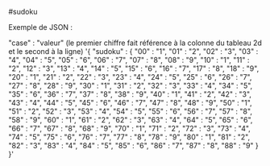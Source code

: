 #sudoku

Exemple de JSON :


"case" : "valeur"
(le premier chiffre fait référence à la colonne du tableau 2d et le second à la ligne)
'{ "sudoku" : { "00" : "1", "01" : "2", "02" : "3", "03" : "4", "04" : "5", "05" : "6", "06" : "7", "07" : "8", "08" : "9", "10" : "1", "11" : "2", "12" : "3", "13" : "4", "14" : "5", "15" : "6", "16" : "7", "17" : "8", "18" : "9", "20" : "1", "21" : "2", "22" : "3", "23" : "4", "24" : "5", "25" : "6", "26" : "7", "27" : "8", "28" : "9", "30" : "1", "31" : "2", "32" : "3", "33" : "4", "34" : "5", "35" : "6", "36" : "7", "37" : "8", "38" : "9", "40" : "1", "41" : "2", "42" : "3", "43" : "4", "44" : "5", "45" : "6", "46" : "7", "47" : "8", "48" : "9", "50" : "1", "51" : "2", "52" : "3", "53" : "4", "54" : "5", "55" : "6", "56" : "7", "57" : "8", "58" : "9", "60" : "1", "61" : "2", "62" : "3", "63" : "4", "64" : "5", "65" : "6", "66" : "7", "67" : "8", "68" : "9", "70" : "1", "71" : "2", "72" : "3", "73" : "4", "74" : "5", "75" : "6", "76" : "7", "77" : "8", "78" : "9", "80" : "1", "81" : "2", "82" : "3", "83" : "4", "84" : "5", "85" : "6", "86" : "7", "87" : "8", "88" : "9" } }'
